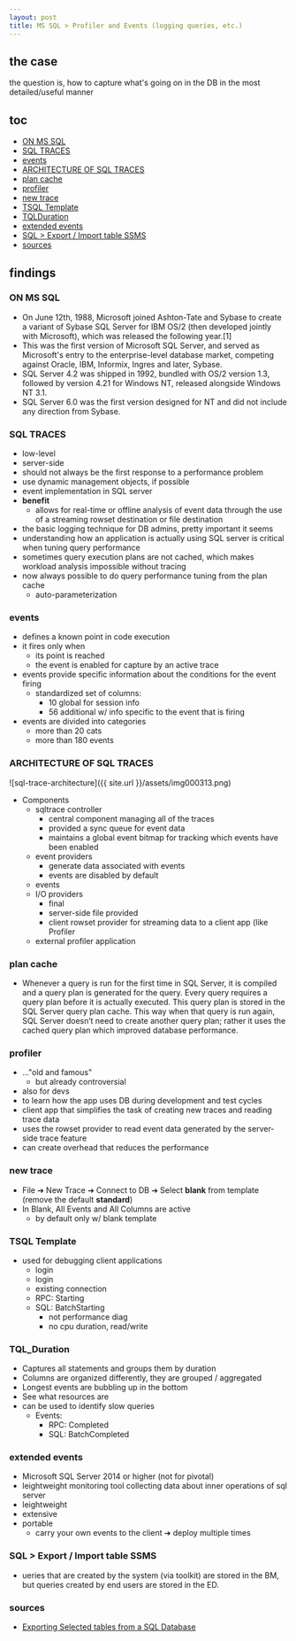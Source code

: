 ```yaml
---
layout: post
title: MS SQL > Profiler and Events (logging queries, etc.)
---
```

## the case	
the question is, how to capture what's going on in the DB in the most detailed/useful manner

## toc
<!-- TOC -->

- [ON MS SQL](#on-ms-sql)
- [SQL TRACES](#sql-traces)
- [events](#events)
- [ARCHITECTURE OF SQL TRACES](#architecture-of-sql-traces)
- [plan cache](#plan-cache)
- [profiler](#profiler)
- [new trace](#new-trace)
- [TSQL Template](#tsql-template)
- [TQLDuration](#tqlduration)
- [extended events](#extended-events)
- [SQL > Export / Import table SSMS](#sql--export--import-table-ssms)
- [sources](#sources)

<!-- /TOC -->

## findings
### ON MS SQL
* On June 12th, 1988, Microsoft joined Ashton-Tate and Sybase to create a variant of Sybase SQL Server for IBM OS/2 (then developed jointly with Microsoft), which was released the following year.[1] 
* This was the first version of Microsoft SQL Server, and served as Microsoft's entry to the enterprise-level database market, competing against Oracle, IBM, Informix, Ingres and later, Sybase. 
* SQL Server 4.2 was shipped in 1992, bundled with OS/2 version 1.3, followed by version 4.21 for Windows NT, released alongside Windows NT 3.1. 
* SQL Server 6.0 was the first version designed for NT and did not include any direction from Sybase.

### SQL TRACES
* low-level
* server-side
* should not always be the first response to a performance problem
* use dynamic management objects, if possible
* event implementation in SQL server
* **benefit**
    * allows for real-time or offline analysis of event data through the use of a streaming rowset destination or file destination
* the basic logging technique for DB admins, pretty important it seems
* understanding how an application is actually using SQL server is critical when tuning query performance
* sometimes query execution plans are not cached, which makes workload analysis impossible without tracing
* now always possible to do query performance tuning from the plan cache
    * auto-parameterization

### events
* defines a known point in code execution 
* it fires only when
    * its point is reached
    * the event is enabled for capture by an active trace
* events provide specific information about the conditions for the event firing
    * standardized set of columns:
        * 10 global for session info
        * 56 additional w/ info specific to the event that is firing
* events are divided into categories
    * more than 20 cats
    * more than 180 events

### ARCHITECTURE OF SQL TRACES

![sql-trace-architecture]({{ site.url }}/assets/img000313.png)

* Components
    * sqltrace controller
        * central component managing all of the traces
        * provided a sync queue for event data
        * maintains a global event bitmap for tracking which events have been enabled 
    * event providers
        * generate data associated with events
        * events are disabled by default
    * events
    * I/O providers
        * final 
        * server-side file provided
        * client rowset provider for streaming data to a client app (like Profiler
    * external profiler application

### plan cache
* Whenever a query is run for the first time in SQL Server, it is compiled and a query plan is generated for the query. Every query requires a query plan before it is actually executed. This query plan is stored in the SQL Server query plan cache. This way when that query is run again, SQL Server doesn’t need to create another query plan; rather it uses the cached query plan which improved database performance.

### profiler
* ..."old and famous"
    * but already controversial
* also for devs
* to learn how the app uses DB during development and test cycles
* client app that simplifies the task of creating new traces and reading trace data
* uses the rowset provider to read event data generated by the server-side trace feature
* can create overhead that reduces the performance

### new trace
* File ➔ New Trace ➔ Connect to DB ➔ Select **blank** from template (remove the default **standard**)
* In Blank, All Events and All Columns are active
    * by default only w/ blank template

### TSQL Template
* used for debugging client applications
    * login
    * login
    * existing connection
    * RPC: Starting
    * SQL: BatchStarting
        * not performance diag
        * no cpu duration, read/write 

### TQL_Duration
* Captures all statements and groups them by duration
* Columns are organized differently, they are grouped / aggregated
* Longest events are bubbling up in the bottom
* See what resources are 
* can be used to identify slow queries
    * Events: 
        * RPC: Completed
        * SQL: BatchCompleted
    
### extended events
* Microsoft SQL Server 2014 or higher (not for pivotal)
* leightweight monitoring tool collecting data about inner operations of sql server
* leightweight
* extensive
* portable
    * carry your own events to the client ➔ deploy multiple times

### SQL > Export / Import table SSMS
* ueries that are created by the system (via toolkit) are stored in the BM, but queries created by end users are stored in the ED.

###  sources
* [Exporting Selected tables from a SQL Database](https://blogs.msdn.microsoft.com/tfssetup/2012/01/09/exporting-selected-tables-from-a-sql-database/)